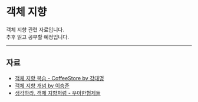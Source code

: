 객체 지향
=====
객체 지향 관련 자료입니다.  
추후 읽고 공부할 예정입니다.
- - -
## 자료
* [객체 지향 복습 - CoffeeStore by 강대명](https://www.slideshare.net/charsyam2/coffee-store)
* [객체 지향 개념 by 이승준](https://www.slideshare.net/plusjune/ss-46109239)
* [생각하라, 객체 지향처럼 - 우아한형제들](http://woowabros.github.io/study/2016/07/07/think_object_oriented.html)
